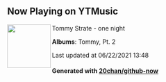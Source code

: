 ## Now Playing on YTMusic

[<img align="left" width="100" src="https://lh3.googleusercontent.com/238EJhCYAN0vSyjuLDxYgGybzB9JMKa1AMQb6k-DA7Q0l8DK5YtB6P9sY2CwWgE80-VG8tFw_xLXtz3M">](https://music.youtube.com/watch?v=6NqzBVUdIME)

Tommy Strate - one night

**Albums**: Tommy, Pt. 2

Last updated at 06/22/2021 13:48

#### Generated with [20chan/github-now](https://github.com/20chan/github-now)
